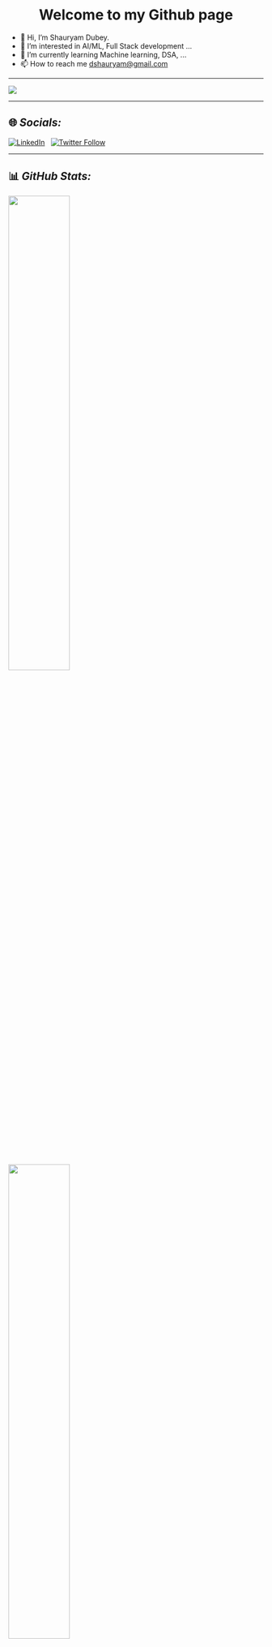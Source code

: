 <h1 align="center">Welcome to my Github page</h1>

- 👋 Hi, I’m Shauryam Dubey.
- 👀 I’m interested in AI/ML, Full Stack development ...
- 🌱 I’m currently learning Machine learning, DSA, ...
- 📫 How to reach me dshauryam@gmail.com
---
[![](https://visitcount.itsvg.in/api?id=lordvader501&label=Profile%20Views&color=0&icon=0&pretty=true)](https://visitcount.itsvg.in)
- - - 
## 🌐 *Socials:*
[![LinkedIn](https://img.shields.io/badge/LinkedIn-%230077B5.svg?logo=linkedin&logoColor=white)](https://www.linkedin.com/in/shauryamdubey/) &nbsp;
[![Twitter Follow](https://img.shields.io/twitter/follow/ShauryamDubey?color=blue&logo=twitter&style=plastic)](https://twitter.com/ShauryamDubey)
- - -
## 📊 *GitHub Stats:*
<div class='container'><img style="height: auto; width: 49%;" class="img" src="https://github-readme-stats.vercel.app/api?username=lordvader501&theme=jolly&hide_border=false&include_all_commits=false&count_private=false" />&nbsp;&nbsp;&nbsp;<img style="height: auto; width: 49%;" class="img" src="https://github-readme-streak-stats.herokuapp.com/?user=lordvader501&theme=tokyonight&hide_border=false" /></div>

<!---![](https://github-readme-stats.vercel.app/api?username=lordvader501&theme=jolly&hide_border=false&include_all_commits=false&count_private=false&card_width=987)
![](https://github-readme-streak-stats.herokuapp.com/?user=lordvader501&theme=tokyonight&hide_border=false&card_width=950) --->
![](https://github-readme-stats.vercel.app/api/top-langs/?username=lordvader501&theme=highcontrast&hide_border=false&include_all_commits=false&count_private=false&layout=compact&card_width=950)
- - -
## 🏆 *GitHub Trophies:*
![](https://github-profile-trophy.vercel.app/?username=lordvader501&theme=gruvbox&no-frame=false&no-bg=true&margin-w=6&margin-h=6&column=8)
<!---
lordvader501/lordvader501 is a ✨ special ✨ repository because its `README.md` (this file) appears on your GitHub profile.
You can click the Preview link to take a look at your changes.
--->
